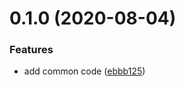 # 0.1.0 (2020-08-04)


### Features

* add common code ([ebbb125](https://github.com/megazazik/redux-partial/commit/ebbb125968a64d73b78a58971e902a38897eaa25))



